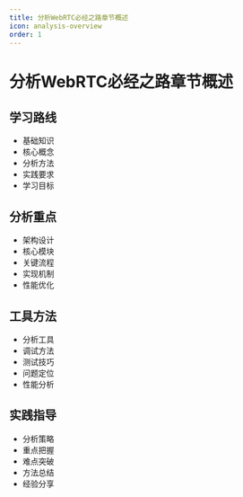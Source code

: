 ```yaml
---
title: 分析WebRTC必经之路章节概述
icon: analysis-overview
order: 1
---
```


# 分析WebRTC必经之路章节概述

## 学习路线
- 基础知识
- 核心概念
- 分析方法
- 实践要求
- 学习目标

## 分析重点
- 架构设计
- 核心模块
- 关键流程
- 实现机制
- 性能优化

## 工具方法
- 分析工具
- 调试方法
- 测试技巧
- 问题定位
- 性能分析

## 实践指导
- 分析策略
- 重点把握
- 难点突破
- 方法总结
- 经验分享
